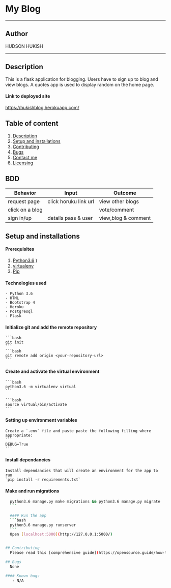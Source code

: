 # My Blog

------------------------------------------------------------------------

## Author

HUDSON HUKISH

--------------
## Description
This is a flask application for blogging. Users have to sign up to blog and view blogs. A quotes app is used to display random on the home page.

#### Link to deployed site
https://hukishblog.herokuapp.com/

## Table of content
1. [Description](#description)
2. [Setup and installations](#setup-and-installations)
3. [Contributing](#contributing)
4. [Bugs](#bugs)
5. [Contact me](#support-and-contact-details)
6. [Licensing](#license)

## BDD
| Behavior           | Input                 | Outcome                            |
| -------------------|-----------------------| -----------------------------------|
| request page       | click horuku link url | view other blogs                   |
| click on a blog    |                       | vote/comment                       |
| sign in/up         | details pass & user   | view,blog & comment                |


## Setup and installations
#### Prerequisites
1. [Python3.6](https://www.python.org/downloads/)
)
2. [virtualenv](https://virtualenv.pypa.io/en/stable/installation/)
3. [Pip](https://pip.pypa.io/en/stable/installing/)

#### Technologies used
    - Python 3.6
    - HTML
    - Bootstrap 4
    - Heroku
    - Postgresql
    - Flask


#### Initialize git and add the remote repository
    ```bash
    git init
    ```
    ```bash
    git remote add origin <your-repository-url>
    ```

#### Create and activate the virtual environment
    ```bash
    python3.6 -m virtualenv virtual
    ```

    ```bash
    source virtual/bin/activate
    ```

#### Setting up environment variables
    Create a `.env` file and paste paste the following filling where appropriate:
    ```
    DEBUG=True
    ```

#### Install dependancies
    Install dependancies that will create an environment for the app to run
    `pip install -r requirements.txt`

#### Make and run migrations
  ```bash
    python3.6 manage.py make migrations && python3.6 manage.py migrate
    ```

    #### Run the app
    ```bash
    python3.6 manage.py runserver
    ```
    Open [localhost:5000](http://127.0.0.1:5000/)


## Contributing
    Please read this [comprehensive guide](https://opensource.guide/how-to-contribute/) on how to contribute. Pull requests are welcome :-)

## Bugs
    None

#### Known bugs
     - N/A
